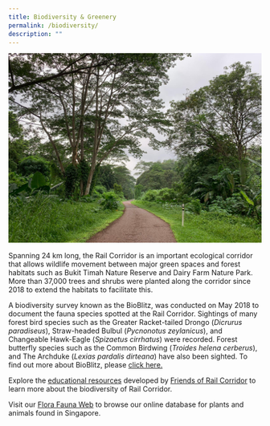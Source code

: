```yaml
---
title: Biodiversity & Greenery
permalink: /biodiversity/
description: ""
---
```

![rail corridor greenery](/images/RC%20Central/Central_path4_IMG-20210521-WA0011.jpg)

Spanning 24 km long, the Rail Corridor is an important ecological corridor that allows wildlife movement between major green spaces and forest habitats such as Bukit Timah Nature Reserve and Dairy Farm Nature Park. More than 37,000 trees and shrubs were planted along the corridor since 2018 to extend the habitats to facilitate this.


A biodiversity survey known as the BioBlitz, was conducted on May 2018 to document the fauna species spotted at the Rail Corridor. Sightings of many forest bird species such as the Greater Racket-tailed Drongo (_Dicrurus paradiseus_), Straw-headed Bulbul (_Pycnonotus zeylanicus_), and Changeable Hawk-Eagle (*Spizaetus cirrhatus*) were recorded. Forest butterfly species such as the Common Birdwing (_Troides_ _helena_ _cerberus_), and The Archduke (_Lexias pardalis dirteana_) have also been sighted. To find out more about BioBlitz, please [click here.](https://www.nparks.gov.sg/biodiversity/community-in-nature-initiative/bioblitz)

Explore the [educational resources](https://nparks-test1-staging.netlify.app/resource/education-resources/permalink) developed by [Friends of Rail Corridor](https://nparks-test1-staging.netlify.app/our-rail-corridor/friends/) to learn more about the biodiversity of Rail Corridor. 


Visit our [Flora Fauna Web](https://www.nparks.gov.sg/florafaunaweb) to browse our online database for plants and animals found in Singapore.